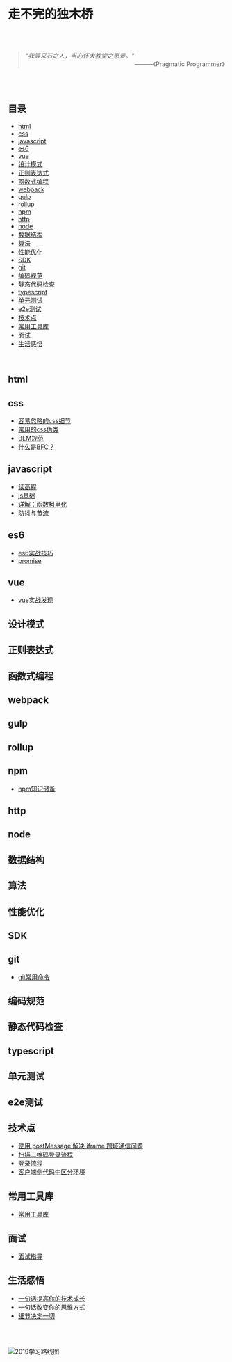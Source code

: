 # 走不完的独木桥 

<br>
<br>

> *"我等采石之人，当心怀大教堂之愿景。"*    
> &emsp;&emsp;&emsp;&emsp;&emsp;&emsp;&emsp;&emsp;&emsp;&emsp;&emsp;&emsp;&emsp;&emsp;&emsp;&emsp;&emsp;&emsp;———《Pragmatic Programmer》

<br>
<br>

## 目录
* [html](#html)
* [css](#css)
* [javascript](#javascript)
* [es6](#es6)
* [vue](#vue)
* [设计模式](#设计模式)
* [正则表达式](#正则表达式)
* [函数式编程](#函数式编程)
* [webpack](#webpack)
* [gulp](#gulp)
* [rollup](#rollup)
* [npm](#npm)
* [http](#http)
* [node](#node)
* [数据结构](#数据结构)
* [算法](#算法)
* [性能优化](#性能优化)
* [SDK](#SDK)
* [git](#git)
* [编码规范](#编码规范)
* [静态代码检查](#静态代码检查)
* [typescript](#typescript)
* [单元测试](#单元测试)
* [e2e测试](#e2e测试)
* [技术点](#技术点)
* [常用工具库](#常用工具库)
* [面试](#面试)
* [生活感悟](#生活感悟)

<br>


## html
## css
* [容易忽略的css细节](https://github.com/topseczbw/singleBridge/issues/2)
* [常用的css伪类](https://github.com/topseczbw/singleBridge/issues/2)
* [BEM规范](https://github.com/topseczbw/singleBridge/issues/2)
* [什么是BFC？](https://github.com/topseczbw/singleBridge/issues/2)

## javascript
* [读高程](https://github.com/topseczbw/single-bridge/issues/14)
* [js基础](https://github.com/topseczbw/single-bridge/blob/master/docs/js基础.md)
* [详解：函数柯里化](https://github.com/topseczbw/singleBridge/issues/2)
* [防抖与节流](https://github.com/topseczbw/singleBridge/issues/2)

## es6
* [es6实战技巧](https://github.com/topseczbw/single-bridge/issues/7)
* [promise](https://github.com/topseczbw/single-bridge/issues/12)

## vue

+ [vue实战发现](https://github.com/topseczbw/single-bridge/issues/6)


## 设计模式
## 正则表达式
## 函数式编程
## webpack
## gulp
## rollup
## npm
* [npm知识储备](https://github.com/topseczbw/single-bridge/issues/13)

## http
## node
## 数据结构
## 算法
## 性能优化
## SDK
## git
* [git常用命令](https://github.com/topseczbw/single-bridge/issues/3)

## 编码规范
## 静态代码检查
## typescript
## 单元测试
## e2e测试
## 技术点
* [使用 postMessage 解决 iframe 跨域通信问题](https://github.com/topseczbw/single-bridge/issues/1)
* [扫描二维码登录流程](https://github.com/topseczbw/single-bridge/issues/18)
* [登录流程](https://github.com/topseczbw/single-bridge/issues/19)
* [客户端侧代码中区分环境](https://github.com/topseczbw/single-bridge/issues/21)

## 常用工具库

+ [常用工具库](https://github.com/topseczbw/single-bridge/issues/20)

## 面试
* [面试指导](https://github.com/topseczbw/single-bridge/issues/5)

## 生活感悟

+ [一句话提高你的技术成长](https://github.com/topseczbw/single-bridge/issues/10)
+ [一句话改变你的思维方式](https://github.com/topseczbw/single-bridge/issues/11)
+ [细节决定一切](https://github.com/topseczbw/single-bridge/issues/15)

<br>
<br>

![2019学习路线图](https://github.com/topseczbw/singleBridge/blob/master/asset/learn-road.png)
